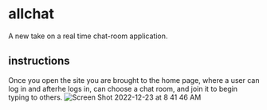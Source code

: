 # allchat
A new take on a real time chat-room application.

## instructions
Once you open the site you are brought to the home page, where a user can log in and afterhe logs in, can choose a chat room, and join it to begin typing to others.
![Screen Shot 2022-12-23 at 8 41 46 AM](https://user-images.githubusercontent.com/114370648/209345576-e02bba23-a53a-4e06-866e-f26d2cd65529.png)
